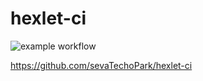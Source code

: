 # hexlet-ci
![example workflow](https://github.com/sevaTechoPark/hexlet-ci/actions/workflows/workflow.yml/badge.svg?branch=main)

https://github.com/sevaTechoPark/hexlet-ci